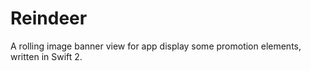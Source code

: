 # Reindeer
A rolling image banner view for app display some promotion elements, written in Swift 2.
